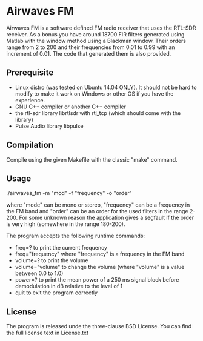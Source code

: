 # Airwaves FM

Airwaves FM is a software defined FM radio receiver that uses the RTL-SDR receiver.
As a bonus you have around 18700 FIR filters generated using Matlab with the window method using a Blackman window. Their orders range from 2 to 200 and their frequencies from 0.01 to 0.99 with an increment of 0.01. The code that generated them is also provided.

## Prerequisite

* Linux distro (was tested on Ubuntu 14.04 ONLY). It should not be hard to modify to make it work on Windows or other OS if you have the experience.
* GNU C++ compiler or another C++ compiler
* the rtl-sdr library librtlsdr with rtl_tcp (which should come with the library)
* Pulse Audio library libpulse

## Compilation

Compile using the given Makefile with the classic "make" command.

## Usage

./airwaves_fm -m "mod" -f "frequency" -o "order"

where "mode" can be mono or stereo, "frequency" can be a frequency in the FM band and "order" can be an order for the used filters in the range 2-200. For some unknown reason the application gives a segfault if the order is very high (somewhere in the range 180-200).

The program accepts the following runtime commands:

* freq=? to print the current frequency
* freq="frequency" where "frequency" is a frequency in the FM band
* volume=? to print the volume
* volume="volume" to change the volume (where "volume" is a value between 0.0 to 1.0)
* power=? to print the mean power of a 250 ms signal block before demodulation in dB relative to the level of 1
* quit to exit the program correctly

## License

The program is released unde the three-clause BSD License. You can find the full license text in License.txt
